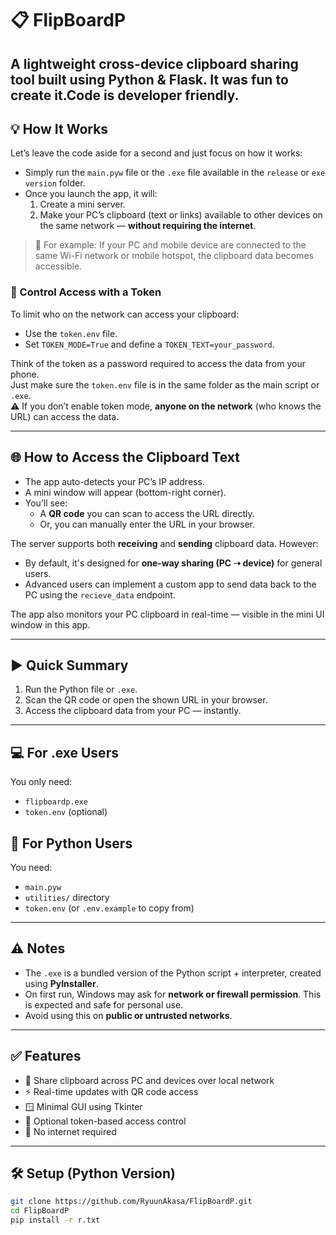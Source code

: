 # 📋 FlipBoardP

A lightweight cross-device clipboard sharing tool built using Python & Flask.
It was fun to create it.Code is developer friendly.
---

## 💡 How It Works

Let’s leave the code aside for a second and just focus on how it works:

- Simply run the `main.pyw` file or the `.exe` file available in the `release` or `exe version` folder.
- Once you launch the app, it will:
  1. Create a mini server.
  2. Make your PC’s clipboard (text or links) available to other devices on the same network — **without requiring the internet**.

> 📶 For example: If your PC and mobile device are connected to the same Wi-Fi network or mobile hotspot, the clipboard data becomes accessible.

### 🔐 Control Access with a Token

To limit who on the network can access your clipboard:
- Use the `token.env` file.
- Set `TOKEN_MODE=True` and define a `TOKEN_TEXT=your_password`.

Think of the token as a password required to access the data from your phone.  
Just make sure the `token.env` file is in the same folder as the main script or `.exe`.  
⚠️ If you don’t enable token mode, **anyone on the network** (who knows the URL) can access the data.

---

## 🌐 How to Access the Clipboard Text

- The app auto-detects your PC’s IP address.
- A mini window will appear (bottom-right corner).
- You’ll see:
  - A **QR code** you can scan to access the URL directly.
  - Or, you can manually enter the URL in your browser.

The server supports both **receiving** and **sending** clipboard data. However:
- By default, it's designed for **one-way sharing (PC ➝ device)** for general users.
- Advanced users can implement a custom app to send data back to the PC using the `recieve_data` endpoint.

The app also monitors your PC clipboard in real-time — visible in the mini UI window in this app.

---

## ▶️ Quick Summary

1. Run the Python file or `.exe`.
2. Scan the QR code or open the shown URL in your browser.
3. Access the clipboard data from your PC — instantly.

---

## 💻 For .exe Users

You only need:
- `flipboardp.exe`
- `token.env` (optional)

## 🐍 For Python Users

You need:
- `main.pyw`
- `utilities/` directory
- `token.env` (or `.env.example` to copy from)

---

## ⚠️ Notes

- The `.exe` is a bundled version of the Python script + interpreter, created using **PyInstaller**.
- On first run, Windows may ask for **network or firewall permission**. This is expected and safe for personal use.
- Avoid using this on **public or untrusted networks**.

---

## ✅ Features

- 📡 Share clipboard across PC and devices over local network
- ⚡ Real-time updates with QR code access
- 🪟 Minimal GUI using Tkinter
- 🔐 Optional token-based access control
- 🔌 No internet required

---

## 🛠 Setup (Python Version)

```bash
git clone https://github.com/RyuunAkasa/FlipBoardP.git
cd FlipBoardP
pip install -r r.txt
